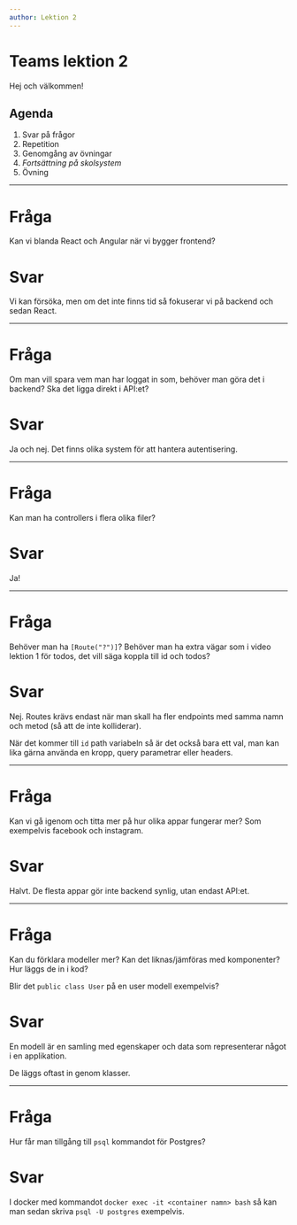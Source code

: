 ```yaml
---
author: Lektion 2
---
```


# Teams lektion 2

Hej och välkommen!

## Agenda

1. Svar på frågor
2. Repetition
3. Genomgång av övningar
4. *Fortsättning på skolsystem*
5. Övning

---

# Fråga

Kan vi blanda React och Angular när vi bygger frontend?

# Svar

Vi kan försöka, men om det inte finns tid så fokuserar vi på backend och sedan React.

---

# Fråga

Om man vill spara vem man har loggat in som, behöver man göra det i backend? Ska det ligga direkt i API:et?

# Svar

Ja och nej. Det finns olika system för att hantera autentisering.

---

# Fråga

Kan man ha controllers i flera olika filer?

# Svar

Ja!

---

# Fråga

Behöver man ha `[Route("?")]`? Behöver man ha extra vägar som i video lektion 1 för todos, det vill säga koppla till id och todos?

# Svar

Nej. Routes krävs endast när man skall ha fler endpoints med samma namn och metod (så att de inte kolliderar).

När det kommer till `id` path variabeln så är det också bara ett val, man kan lika gärna använda en kropp, query parametrar eller headers.

---

# Fråga

Kan vi gå igenom och titta mer på hur olika appar fungerar mer? Som exempelvis facebook och instagram.

# Svar

Halvt. De flesta appar gör inte backend synlig, utan endast API:et.

---

# Fråga

Kan du förklara modeller mer? Kan det liknas/jämföras med komponenter? Hur läggs de in i kod?

Blir det `public class User` på en user modell exempelvis?

# Svar

En modell är en samling med egenskaper och data som representerar något i en applikation.

De läggs oftast in genom klasser.

---

# Fråga

Hur får man tillgång till `psql` kommandot för Postgres?

# Svar

I docker med kommandot `docker exec -it <container namn> bash` så kan man sedan skriva `psql -U postgres` exempelvis.

